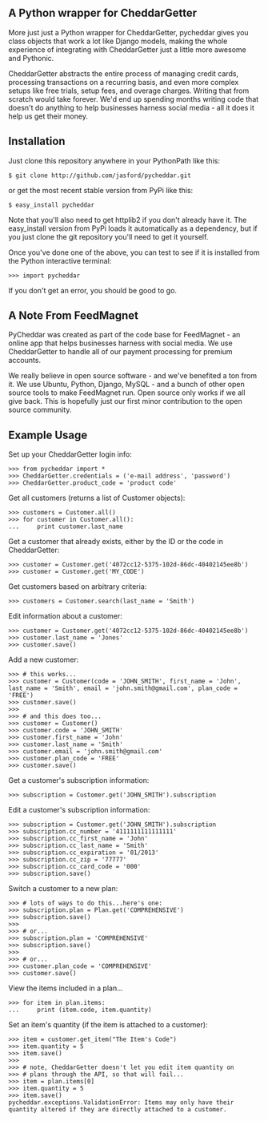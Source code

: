 A Python wrapper for CheddarGetter
----------------------------------
More just just a Python wrapper for CheddarGetter, pycheddar gives you class
objects that work a lot like Django models, making the whole experience of
integrating with CheddarGetter just a little more awesome and Pythonic.

CheddarGetter abstracts the entire process of managing credit cards,
processing transactions on a recurring basis, and even more complex setups
like free trials, setup fees, and overage charges. Writing that from scratch
would take forever. We'd end up spending months writing code that doesn't do
anything to help businesses harness social media - all it does it help us get
their money.


Installation
------------
Just clone this repository anywhere in your PythonPath like this:

    $ git clone http://github.com/jasford/pycheddar.git

or get the most recent stable version from PyPi like this:

    $ easy_install pycheddar

Note that you'll also need to get httplib2 if you don't already have it. The
easy_install version from PyPi loads it automatically as a dependency, but if
you just clone the git repository you'll need to get it yourself.

Once you've done one of the above, you can test to see if it is installed from
the Python interactive terminal:

    >>> import pycheddar

If you don't get an error, you should be good to go.


A Note From FeedMagnet
----------------------
PyCheddar was created as part of the code base for FeedMagnet - an online app
that helps businesses harness with social media. We use CheddarGetter to handle
all of our payment processing for premium accounts.

We really believe in open source software - and we've benefited a ton from it.
We use Ubuntu, Python, Django, MySQL - and a bunch of other open source
tools to make FeedMagnet run. Open source only works if we all give back. This
is hopefully just our first minor contribution to the open source community.


Example Usage
-------------

Set up your CheddarGetter login info:

    >>> from pycheddar import *
    >>> CheddarGetter.credentials = ('e-mail address', 'password')
    >>> CheddarGetter.product_code = 'product code'

Get all customers (returns a list of Customer objects):

    >>> customers = Customer.all()
    >>> for customer in Customer.all():
    ...     print customer.last_name

Get a customer that already exists, either by the ID or the code in CheddarGetter:

    >>> customer = Customer.get('4072cc12-5375-102d-86dc-40402145ee8b')
    >>> customer = Customer.get('MY_CODE')

Get customers based on arbitrary criteria:

    >>> customers = Customer.search(last_name = 'Smith')

Edit information about a customer:

    >>> customer = Customer.get('4072cc12-5375-102d-86dc-40402145ee8b')
    >>> customer.last_name = 'Jones'
    >>> customer.save()

Add a new customer:

    >>> # this works...
    >>> customer = Customer(code = 'JOHN_SMITH', first_name = 'John', last_name = 'Smith', email = 'john.smith@gmail.com', plan_code = 'FREE')
    >>> customer.save()
    >>>
    >>> # and this does too...
    >>> customer = Customer()
    >>> customer.code = 'JOHN_SMITH'
    >>> customer.first_name = 'John'
    >>> customer.last_name = 'Smith'
    >>> customer.email = 'john.smith@gmail.com'
    >>> customer.plan_code = 'FREE'
    >>> customer.save()

Get a customer's subscription information:

    >>> subscription = Customer.get('JOHN_SMITH').subscription

Edit a customer's subscription information:

    >>> subscription = Customer.get('JOHN_SMITH').subscription
    >>> subscription.cc_number = '4111111111111111'
    >>> subscription.cc_first_name = 'John'
    >>> subscription.cc_last_name = 'Smith'
    >>> subscription.cc_expiration = '01/2013'
    >>> subscription.cc_zip = '77777'
    >>> subscription.cc_card_code = '000'
    >>> subscription.save()

Switch a customer to a new plan:

    >>> # lots of ways to do this...here's one:
    >>> subscription.plan = Plan.get('COMPREHENSIVE')
    >>> subscription.save()
    >>>
    >>> # or...
    >>> subscription.plan = 'COMPREHENSIVE'
    >>> subscription.save()
    >>>
    >>> # or...
    >>> customer.plan_code = 'COMPREHENSIVE'
    >>> customer.save()

View the items included in a plan...

    >>> for item in plan.items:
    ...     print (item.code, item.quantity)

Set an item's quantity (if the item is attached to a customer):

    >>> item = customer.get_item("The Item's Code")
    >>> item.quantity = 5
    >>> item.save()
    >>>
    >>> # note, CheddarGetter doesn't let you edit item quantity on
    >>> # plans through the API, so that will fail...
    >>> item = plan.items[0]
    >>> item.quantity = 5
    >>> item.save()
    pycheddar.exceptions.ValidationError: Items may only have their quantity altered if they are directly attached to a customer.

